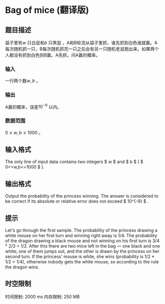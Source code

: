 # Bag of mice (翻译版)

## 题目描述

袋子里有$w$ 只白鼠和$b$ 只黑鼠 ，A和B轮流从袋子里抓，谁先抓到白色谁就赢。A每次随机抓一只，B每次随机抓完一只之后会有另一只随机老鼠跑出来。如果两个人都没有抓到白色则B赢。A先抓，问A赢的概率。

### 输入
一行两个数$w,b$ 。
### 输出
A赢的概率，误差$10^{-9}$ 以内。
### 数据范围
$0\le w,b\le 1000$ 。

## 输入格式

The only line of input data contains two integers $ w $ and $ b $ ( $ 0<=w,b<=1000 $ ).

## 输出格式

Output the probability of the princess winning. The answer is considered to be correct if its absolute or relative error does not exceed $ 10^{-9} $ .

## 提示

Let's go through the first sample. The probability of the princess drawing a white mouse on her first turn and winning right away is 1/4. The probability of the dragon drawing a black mouse and not winning on his first turn is 3/4 \* 2/3 = 1/2. After this there are two mice left in the bag — one black and one white; one of them jumps out, and the other is drawn by the princess on her second turn. If the princess' mouse is white, she wins (probability is 1/2 \* 1/2 = 1/4), otherwise nobody gets the white mouse, so according to the rule the dragon wins.

## 时空限制

时间限制: 2000 ms
内存限制: 250 MB

